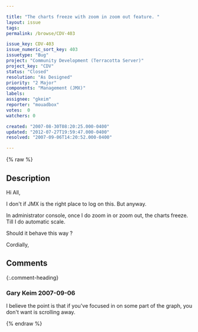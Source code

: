 ```yaml
---

title: "The charts freeze with zoom in zoom out feature. "
layout: issue
tags: 
permalink: /browse/CDV-403

issue_key: CDV-403
issue_numeric_sort_key: 403
issuetype: "Bug"
project: "Community Development (Terracotta Server)"
project_key: "CDV"
status: "Closed"
resolution: "As Designed"
priority: "2 Major"
components: "Management (JMX)"
labels: 
assignee: "gkeim"
reporter: "mouadbox"
votes:  0
watchers: 0

created: "2007-08-30T08:20:25.000-0400"
updated: "2012-07-27T19:59:47.000-0400"
resolved: "2007-09-06T14:20:52.000-0400"

---
```




{% raw %}



## Description

<div markdown="1" class="description">

Hi All,

I don't if JMX is the right place to log on this. But anyway.

In administrator console, once I do zoom in or zoom out, the charts freeze. Till I do automatic scale.

Should it behave this way ?

Cordially,

</div>

## Comments


{:.comment-heading}
### **Gary Keim** <span class="date">2007-09-06</span>

<div markdown="1" class="comment">

I believe the point is that if you've focused in on some part of the graph, you don't want is scrolling away.


</div>



{% endraw %}
